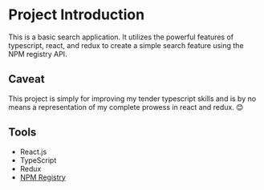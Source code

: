 # Project Introduction

This is a basic search application. It utilizes the powerful features of typescript, react, and redux to create a simple
search feature using the NPM registry API.

## Caveat

This project is simply for improving my tender typescript skills and is by no means a representation of my complete
prowess in react and redux. 😊

## Tools

- React.js
- TypeScript
- Redux
- [NPM Registry](https://docs.npmjs.com/cli/v7/using-npm/registry)
